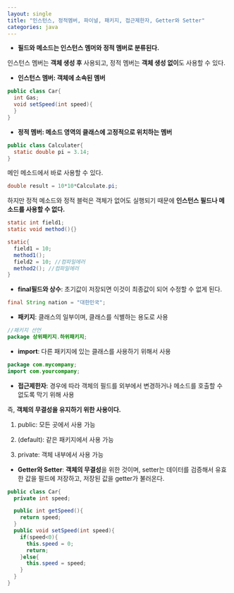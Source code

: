 ```yaml
---
layout: single
title: "인스턴스, 정적멤버, 파이널, 패키지, 접근제한자, Getter와 Setter"
categories: java
---
```


- **필드와 메소드는 인스턴스 멤머와 정적 멤버로 분류된다.**

인스턴스 멤버는 **객체 생성 후** 사용되고, 정적 멤버는 **객체 생성 없이**도 사용할 수 있다.

- **인스턴스 멤버: 객체에 소속된 멤버**

```java
public class Car{
  int Gas;
  void setSpeed(int speed){
  }
}
```

- **정적 멤버: 메소드 영역의 클래스에 고정적으로 위치하는 멤버**

```java
public class Calculater{
  static double pi = 3.14;
}
```

메인 메소드에서 바로 사용할 수 있다.
```java
double result = 10*10*Calculate.pi;
```

하지만 정적 메소드와 정적 블럭은 객체가 없어도 실행되기 때문에 **인스턴스 필드나 메소드를 사용할 수 없다.**

```java
static int field1;
static void method(){}

static{
  field1 = 10; 
  method1();
  field2 = 10; //컴파일에러
  method2(); //컴파일에러
}
```

- **final필드와 상수**: 초기값이 저장되면 이것이 최종값이 되어 수정할 수 없게 된다.

```java
final String nation = "대한민국";
```

- **패키지**: 클래스의 일부이며, 클래스를 식별하는 용도로 사용

```java
//패키지 선언
package 상위패키지.하위패키지;
```

- **import**: 다른 패키지에 있는 클래스를 사용하기 위해서 사용
 
```java
package com.mycompany;
import com.yourcompany;
```

- **접근제한자**: 경우에 따라 객체의 필드를 외부에서 변경하거나 메소드를 호출할 수 없도록 막기 위해 사용

즉, **객체의 무결성을 유지하기 위한 사용이다.**

1. public: 모든 곳에서 사용 가능

2. (default): 같은 패키지에서 사용 가능

3. private: 객체 내부에서 사용 가능



- **Getter와 Setter**: **객체의 무결성**을 위한 것이며, setter는 데이터를 검증해서 유효한 값을 필드에 저장하고, 저장된 값을 getter가 불러온다.

```java
public class Car{
  private int speed;

  public int getSpeed(){
    return speed;
  }
  public void setSpeed(int speed){
    if(speed<0){
      this.speed = 0;
      return;
    }else{
      this.speed = speed;
    }
  }
}
```
